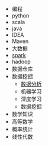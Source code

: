- 编程
 - python
 - scala
 - java
 - IDEA
 - Maven
- 大数据
 - [spark](01spark/1-spark.md)
 - hadoop
- 数据仓库
- 数据挖掘
  - [数据分析](03data_analytic/数据分析.md)
  - 机器学习
  - 深度学习
  - 数据挖掘
- 数学知识
 - 高等数学
 - 概率统计
 - 线性代数
